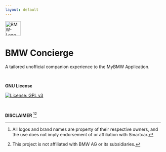 ```yaml
---
layout: default
---
```


<img width="50" height="47" alt="BMW-Logo" src="https://github.com/user-attachments/assets/9ba64150-410c-4a1c-90a5-b900e21771eb" />

# BMW Concierge
A tailored unofficial companion experience to the MyBMW Application. 

&nbsp;
&nbsp;
&nbsp;
&nbsp;

**GNU License** 

[![License: GPL v3](https://img.shields.io/badge/License-GPLv3-blue.svg)](https://www.gnu.org/licenses/gpl-3.0)

&nbsp;
&nbsp;

**DISCLAIMER** [^1][^2]

[^1]: All logos and brand names are property of their respective owners, and the use does not imply endorsement of or affiliation with Smartcar. 
[^2]: This project is not affiliated with BMW AG or its subsidiaries.
